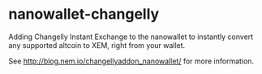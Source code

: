 # nanowallet-changelly

Adding Changelly Instant Exchange to the nanowallet to instantly convert any supported altcoin to XEM, right from your wallet.

See http://blog.nem.io/changellyaddon_nanowallet/ for more information.

